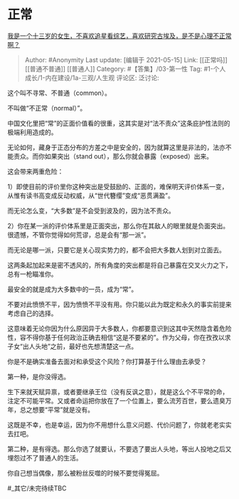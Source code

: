# 正常
[我是一个十三岁的女生，不喜欢追星看综艺，喜欢研究古埃及，是不是心理不正常啊？](https://www.zhihu.com/question/411257710/answer/1473040931)

> Author: #Anonymity
> Last update: [编辑于 2021-05-15]
> Link: [[正常吗]] [[普通不普通]] [[普通人]]
> Category: #【答集】/03-第一性
> Tag: #1-个人成长/1-内在建设/1a-三观/人生观 
> 评论区:
> 泛讨论:

这个叫不寻常、不普通（common）。

不叫做“不正常（normal）”。

中国文化里把“常”的正面价值看的很重，这其实是对“法不责众”这条庇护性法则的极端利用造成的。

无论如何，藏身于正态分布的方差之中是安全的，因为就算这里是非法的，法亦不能责众。而你如果突出（stand out），那么你就会暴露（exposed）出来。

这会带来两重危险：

1）即使目前的评价里你这种突出是受鼓励的、正面的，难保明天评价体系一变，从惟有读书高变成反动权威，从“世代簪缨”变成“恶贯满盈”。

而无论怎么变，“大多数”是不会受到波及的，因为法不责众。

2）你在某一派的评价体系里是正面突出，那么你在其敌人的眼里就是负面突出。很遗憾，不管你觉得如何荒谬，总是会有“那一派”。

而无论是哪一派，只要它是关心现实势力的，都不会把大多数人划到对立面去。

这两条起加起来是密不透风的，所有角度的突出都是将自己暴露在交叉火力之下，总有一枪瞄准你。

最安全的就是成为大多数中的一员，成为“常”。

不要对此愤愤不平，因为愤愤不平没有用。你只能以此为既定和永久的事实前提来考虑自己的选择。

这意味着无论你因为什么原因异于大多数人，你都要意识到这其中天然隐含着危险性，容不得你基于任何政治正确去相信“这是不要紧的”。作为父母，你在孜孜以求子女“出人头地”之前，最好也先想清楚这一点。

你是不是确实准备去面对和承受这个风险？你打算基于什么理由去承受？

第一种，是你没得选。

生下来就天赋异禀，或者要继承王位（没有反讽之意），就是这么个不平常的命，注定不可能平常。又或者命运把你放在了一个位置上，要么流芳百世，要么遗臭万年，总之想要“平常”就是没有。

这既是不幸，也是幸运，因为你不用想什么意义问题、代价问题了，你就老老实实去扛吧。

第二种，是有得选。那么你选了就要认，不要选了要出人头地，等出人投地之后又埋怨过不了普通人的生活。

你自己想当偶像，那么被粉丝反噬的时候不要觉得冤屈。

#_其它/未完待续TBC
